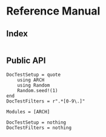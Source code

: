 # Reference Manual
## Index

```@index
```

## Public API
```@meta
DocTestSetup = quote
    using ARCH
    using Random
    Random.seed!(1)
end
DocTestFilters = r".*[0-9\.]"
```

```@autodocs
Modules = [ARCH]
```

```@meta
DocTestSetup = nothing
DocTestFilters = nothing
```
